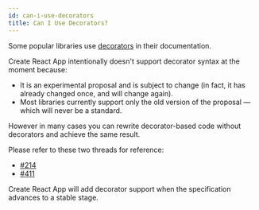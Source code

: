 ```yaml
---
id: can-i-use-decorators
title: Can I Use Decorators?
---
```


Some popular libraries use [decorators](https://medium.com/google-developers/exploring-es7-decorators-76ecb65fb841) in their documentation.

Create React App intentionally doesn't support decorator syntax at the moment because:

- It is an experimental proposal and is subject to change (in fact, it has already changed once, and will change again).
- Most libraries currently support only the old version of the proposal — which will never be a standard.

However in many cases you can rewrite decorator-based code without decorators and achieve the same result.

Please refer to these two threads for reference:

- [#214](https://github.com/facebook/create-react-app/issues/214)
- [#411](https://github.com/facebook/create-react-app/issues/411)

Create React App will add decorator support when the specification advances to a stable stage.

